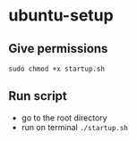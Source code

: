 # ubuntu-setup

## Give permissions
`sudo chmod +x startup.sh`

## Run script
- go to the root directory
- run on terminal `./startup.sh`
